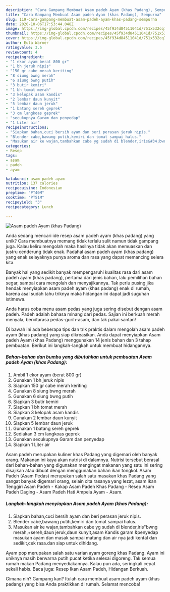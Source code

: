 ```yaml
---
description: "Cara Gampang Membuat Asam padeh Ayam (khas Padang), Sempurna"
title: "Cara Gampang Membuat Asam padeh Ayam (khas Padang), Sempurna"
slug: 119-cara-gampang-membuat-asam-padeh-ayam-khas-padang-sempurna
date: 2020-10-06T17:53:44.048Z
image: https://img-global.cpcdn.com/recipes/45f934d84511041d/751x532cq70/asam-padeh-ayam-khas-padang-foto-resep-utama.jpg
thumbnail: https://img-global.cpcdn.com/recipes/45f934d84511041d/751x532cq70/asam-padeh-ayam-khas-padang-foto-resep-utama.jpg
cover: https://img-global.cpcdn.com/recipes/45f934d84511041d/751x532cq70/asam-padeh-ayam-khas-padang-foto-resep-utama.jpg
author: Eula Warner
ratingvalue: 3.5
reviewcount: 4
recipeingredient:
- "1 ekor ayam berat 800 gr"
- "1 bh jeruk nipis"
- "150 gr cabe merah keriting"
- "8 siung bwng merah"
- "6 siung bwng putih"
- "3 butir kemiri"
- "1 bh tomat merah"
- "3 kelopak asam kandis"
- "2 lembar daun kunyit"
- "5 lembar daun jeruk"
- "1 batang sereh geprek"
- "3 cm langkoas geprek"
- "secukupnya Garam dan penyedap"
- "1 Liter air"
recipeinstructions:
- "Siapkan bahan,cuci bersih ayam dan beri perasan jeruk nipis."
- "Blender cabe,bawang putih,kemiri dan tomat sampai halus."
- "Masukan air ke wajan,tambahkan cabe yg sudah di blender,iris&#34;bwng merah,+sereh,daun jeruk,daun kunyit,asam Kandis garam &amp;penyedap masukan ayam dan masak sampai matang dan air nya jadi kental dan sedikit,cek rasa.dan siap untuk dihidang."
categories:
- Resep
tags:
- asam
- padeh
- ayam

katakunci: asam padeh ayam 
nutrition: 137 calories
recipecuisine: Indonesian
preptime: "PT40M"
cooktime: "PT51M"
recipeyield: "3"
recipecategory: Lunch

---
```



![Asam padeh Ayam (khas Padang)](https://img-global.cpcdn.com/recipes/45f934d84511041d/751x532cq70/asam-padeh-ayam-khas-padang-foto-resep-utama.jpg)

Anda sedang mencari ide resep asam padeh ayam (khas padang) yang unik? Cara membuatnya memang tidak terlalu sulit namun tidak gampang juga. Kalau keliru mengolah maka hasilnya tidak akan memuaskan dan justru cenderung tidak enak. Padahal asam padeh ayam (khas padang) yang enak selayaknya punya aroma dan rasa yang dapat memancing selera kita.

Banyak hal yang sedikit banyak mempengaruhi kualitas rasa dari asam padeh ayam (khas padang), pertama dari jenis bahan, lalu pemilihan bahan segar, sampai cara mengolah dan menyajikannya. Tak perlu pusing jika hendak menyiapkan asam padeh ayam (khas padang) enak di rumah, karena asal sudah tahu triknya maka hidangan ini dapat jadi suguhan istimewa.

Anda harus coba menu asam pedas yang juga sering disebut dengan asam padeh. Padeh adalah bahasa minang dari pedas. Sajian ini berkuah merah menyala, bercitarasa pedas-gurih-asam, dan tak pakai santan!


Di bawah ini ada beberapa tips dan trik praktis dalam mengolah asam padeh ayam (khas padang) yang siap dikreasikan. Anda dapat menyiapkan Asam padeh Ayam (khas Padang) menggunakan 14 jenis bahan dan 3 tahap pembuatan. Berikut ini langkah-langkah untuk membuat hidangannya.

<!--inarticleads1-->

##### Bahan-bahan dan bumbu yang dibutuhkan untuk pembuatan Asam padeh Ayam (khas Padang):

1. Ambil 1 ekor ayam (berat 800 gr)
1. Gunakan 1 bh jeruk nipis
1. Siapkan 150 gr cabe merah keriting
1. Gunakan 8 siung bwng merah
1. Gunakan 6 siung bwng putih
1. Siapkan 3 butir kemiri
1. Siapkan 1 bh tomat merah
1. Siapkan 3 kelopak asam kandis
1. Gunakan 2 lembar daun kunyit
1. Siapkan 5 lembar daun jeruk
1. Gunakan 1 batang sereh geprek
1. Sediakan 3 cm langkoas geprek
1. Gunakan secukupnya Garam dan penyedap
1. Siapkan 1 Liter air


Asam padeh merupakan kuliner khas Padang yang digemari oleh banyak orang. Makanan ini kaya akan nutrisi di dalamnya. Nutrisi tersebut berasal dari bahan-bahan yang digunakan mengingat makanan yang satu ini sering disajikan atau dibuat dengan menggunakan bahan ikan tongkol. Asam Padeh (Asam Pedas) merupakan salah satu masakan khas Padang yang sangat banyak digemari orang, selain cita rasanya yang lezat, asam Ikan Tenggiri Asam Padeh - Kakap Asam Padeh Khas Padang - Resep Asam Padeh Daging - Asam Padeh Hati Ampela Ayam - Asam. 

<!--inarticleads2-->

##### Langkah-langkah menyiapkan Asam padeh Ayam (khas Padang):

1. Siapkan bahan,cuci bersih ayam dan beri perasan jeruk nipis.
1. Blender cabe,bawang putih,kemiri dan tomat sampai halus.
1. Masukan air ke wajan,tambahkan cabe yg sudah di blender,iris&#34;bwng merah,+sereh,daun jeruk,daun kunyit,asam Kandis garam &amp;penyedap masukan ayam dan masak sampai matang dan air nya jadi kental dan sedikit,cek rasa.dan siap untuk dihidang.


Ayam pop merupakan salah satu varian ayam goreng khas Padang. Ayam ini uniknya masih berwarna putih pucat ketika selesai digoreng. Tak semua rumah makan Padang menyediakannya. Kalau pun ada, seringkali cepat sekali habis. Baca juga: Resep Ikan Asam Padeh, Hidangan Berkuah. 

Gimana nih? Gampang kan? Itulah cara membuat asam padeh ayam (khas padang) yang bisa Anda praktikkan di rumah. Selamat mencoba!
